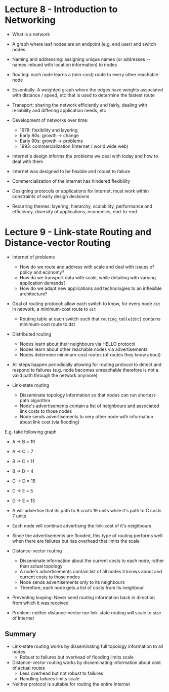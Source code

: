 # Lecture 8 - Introduction to Networking

- What is a network
- A graph where leaf nodes are an endpoint (e.g. end user) and switch nodes
- Naming and addressing: assigning unique names (or addresses -- names imbued with location information) to nodes
- Routing: each node learns a (min-cost) route to every other reachable node
- Essentially: A weighted graph where the edges have weights associated with distance / speed, etc that is used to determine the fastest route
- Transport: sharing the network efficiently and fairly, dealing with reliability and differing application needs, etc

- Development of networks over time:
  - 1978: flexibility and layering
  - Early 80s: growth -> change
  - Early 90s: growth -> problems
  - 1993: commercialization (Internet / world wide web)

- Internet's design informs the problems we deal with today and how to deal with them
- Internet was designed to be flexible and robust to failure
- Commercialization of the internet has hindered flexibility
- Designing protocols or applications for Internet, must work within constraints of early design decisions
- Recurring themes: layering, hierarchy, scalability, performance and efficiency, diversity of applications, economics, end-to-end

# Lecture 9 - Link-state Routing and Distance-vector Routing

- Internet of problems
  - How do we route and address with scale and deal with issues of policy and economy?
  - How do we transport data with scale, while detailing with varying application demands?
  - How do we adapt new applications and technologies to an inflexible architecture?

- Goal of routing protocol: allow each switch to know, for every node `dst` in network, a minimum-cost route to `dst`
  - Routing table at each switch such that `routing_table[dst]` contains minimum-cost route to dst

- Distributed routing
  - Nodes learn about their neighbours via HELLO protocol
  - Nodes learn about other reachable nodes via advertisements
  - Nodes determine minimum-cost routes (of routes they know about)
- All steps happen periodically allowing for routing protocol to detect and respond to failures (e.g. node becomes unreachable therefore is not a valid path through the network anymore)

- Link-state routing
  - Disseminate topology information so that nodes can run shortest-path algorithm
  - Node's advertisements contain a list of neighbours and associated link costs to those nodes
  - Node sends advertisements to very other node with information about link cost (via flooding)

E.g. take following graph

- A -> B = 19
- A -> C = 7
- B -> C = 11
- B -> D = 4
- C -> D = 15
- C -> E = 5
- D -> E = 13

- A will advertise that its path to B costs 19 units while it's path to C costs 7 units
- Each node will continue advertising the link-cost of it's neighbours

- Since the advertisements are flooded, this type of routing performs well when there are failures but has overhead that limits the scale

- Distance-vector routing
  - Disseminate information about the current costs to each node, rather than actual topology
  - A node's advertisements contain list of all nodes it knows about and current costs to those nodes
  - Node sends advertisements only to its neighbours
  - Therefore, each node gets a list of costs from its neighbour

- Preventing looping: Never send routing information back in direction from which it was received

- Problem: neither distance-vector nor link-state routing will scale to size of Internet

## Summary

- Link-state routing works by disseminating full topology information to all nodes
  - Robust to failures but overhead of flooding limits scale
- Distance-vector routing works by disseminating information about cost of actual routes
  - Less overhead but not robust to failures
  - Handling failures limits scale
- Neither protocol is suitable for routing the entire Internet